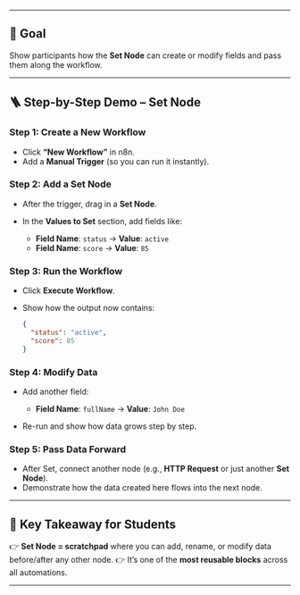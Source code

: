 
---

## 🎯 **Goal**

Show participants how the **Set Node** can create or modify fields and pass them along the workflow.

---

## 🪜 **Step-by-Step Demo – Set Node**

### Step 1: Create a New Workflow

* Click **“New Workflow”** in n8n.
* Add a **Manual Trigger** (so you can run it instantly).

### Step 2: Add a Set Node

* After the trigger, drag in a **Set Node**.
* In the **Values to Set** section, add fields like:

  * **Field Name**: `status` → **Value**: `active`
  * **Field Name**: `score` → **Value**: `85`

### Step 3: Run the Workflow

* Click **Execute Workflow**.
* Show how the output now contains:

  ```json
  {
    "status": "active",
    "score": 85
  }
  ```

### Step 4: Modify Data

* Add another field:

  * **Field Name**: `fullName` → **Value**: `John Doe`
* Re-run and show how data grows step by step.

### Step 5: Pass Data Forward

* After Set, connect another node (e.g., **HTTP Request** or just another **Set Node**).
* Demonstrate how the data created here flows into the next node.

---

## 📝 **Key Takeaway for Students**

👉 **Set Node = scratchpad** where you can add, rename, or modify data before/after any other node.
👉 It’s one of the **most reusable blocks** across all automations.

---
